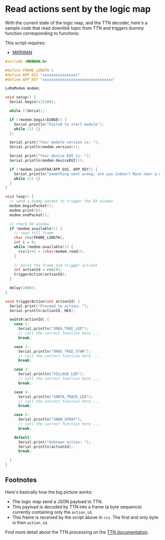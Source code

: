 # Read actions sent by the logic map

With the current state of the logic map, and the TTN decoder, here's a sample code that read downlink topic from TTN and triggers dummy function corresponding to functions:

This script requires:
- [MKRWAN](https://downloads.arduino.cc/libraries/github.com/arduino-libraries/MKRWAN-1.1.0.zip)

```c++
#include <MKRWAN.h>

#define FRAME_LENGTH 1
#define APP_EUI "xxxxxxxxxxxxxxxx"
#define APP_KEY "xxxxxxxxxxxxxxxxxxxxxxxxxxxxxxxx"

LoRaModem modem;

void setup() {
  Serial.begin(115200);

  while (!Serial);

  if (!modem.begin(EU868)) {
    Serial.println("Failed to start module");
    while (1) {}
  };

  Serial.print("Your module version is: ");
  Serial.println(modem.version());

  Serial.print("Your device EUI is: ");
  Serial.println(modem.deviceEUI());

  if (!modem.joinOTAA(APP_EUI, APP_KEY)) {
    Serial.println("Something went wrong; are you indoor? Move near a window and retry");
    while (1) {}
  }
}

void loop() {
  // send a dummy packet to trigger the RX window
  modem.beginPacket();
  modem.print(0);
  modem.endPacket();

  // check RX window
  if (modem.available()) {
    // read full frame
    char rcv[FRAME_LENGTH];
    int i = 0;
    while (modem.available()) {
      rcv[i++] = (char)modem.read();
    }
    
    // parse the frame and trigger actions
    int actionId = rcv[0];
    triggerAction(actionId);
  }

  delay(1000);
}

void triggerAction(int actionId) {
  Serial.print("Proceed to action: ");
  Serial.println(actionId, HEX);

  switch(actionId) {
    case 1:
      Serial.println("XMAS_TREE_LED");
      // call the correct function here ...
      break;

    case 2:
      Serial.println("XMAS_TREE_STAR");
      // call the correct function here ...
      break;

    case 3:
      Serial.println("VILLAGE_LED");
      // call the correct function here ...
      break;

    case 4:
      Serial.println("SANTA_TRACK_LED");
      // call the correct function here ...
      break;

    case 5:
      Serial.println("SNOW_SPRAY");
      // call the correct function here ...
      break;

    default:
      Serial.print("Unknown action: ");
      Serial.println(actionId);
      break;

  }
}
```

## Footnotes

Here's basically how the big picture works:

- The logic map send a JSON payload to TTN.
- This payload is decoded by TTN into a frame (a byte sequence) currently containing only the `action_id`.
- This frame is received by the script above in `rcv`. The first and only byte is then `action_id`.

Find more detail about the TTN processing on the [TTN documentation](../../ttn/README.md).
